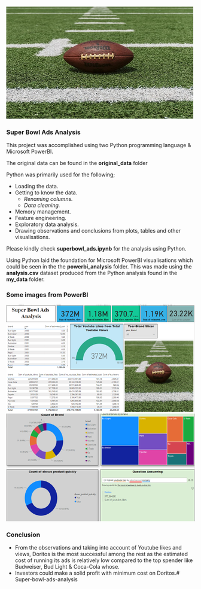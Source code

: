 ![super_bowl](img/football_two.jpg)

### **Super Bowl Ads Analysis**

This project was accomplished using two Python programming language & Microsoft PowerBI. 

The original data can be found in the **original_data** folder

Python was primarily used for the following;
- Loading the data.
- Getting to know the data.
    - *Renaming columns.*
    - *Data cleaning.*
- Memory management. 
- Feature engineering.
- Exploratory data analysis. 
- Drawing observations and conclusions from plots, tables and other visualisations.

Please kindly check **superbowl_ads.ipynb** for the analysis using Python.

Using Python laid the foundation for Microsoft PowerBI visualisations which could be seen in the the **powerbi_analysis** folder. This was made using the **analysis.csv** dataset produced from the Python analysis found in the **my_data** folder.

### **Some images from PowerBI**

![powerbi_1](img/tables_1.png)
![powerbi_2](img/vis_5.png)

### **Conclusion**

- From the observations and taking into account of Youtube likes and views, Doritos is the most successful among the rest as the estimated cost of running its ads is relatively low compared to the top spender like Budweiser, Bud Light & Coca-Cola whose. 
- Investors could make a solid profit with minimum cost on Doritos.# Super-bowl-ads-analysis
